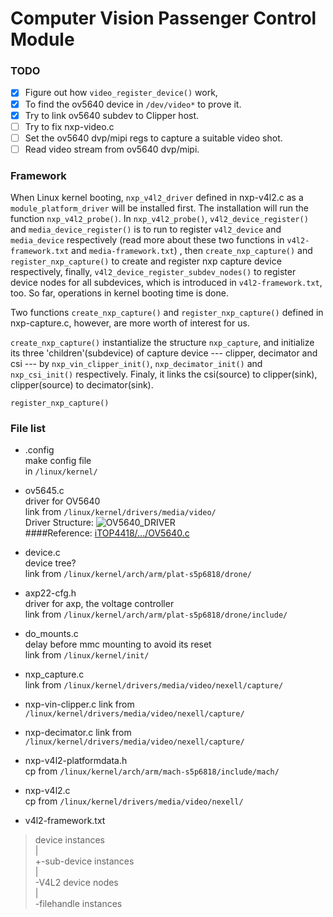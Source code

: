 # Computer Vision Passenger Control Module

### TODO
- [x] Figure out how `video_register_device()` work,
- [x] To find the ov5640 device in `/dev/video*` to prove it.
- [x] Try to link ov5640 subdev to Clipper host.
- [ ] Try to fix nxp-video.c
- [ ] Set the ov5640 dvp/mipi regs to capture a suitable video shot.
- [ ] Read video stream from ov5640 dvp/mipi.

### Framework
When Linux kernel booting, `nxp_v4l2_driver` defined in nxp-v4l2.c
as a `module_platform_driver` will be installed first. 
The installation will run the function `nxp_v4l2_probe()`. 
In `nxp_v4l2_probe()`, `v4l2_device_register()` and `media_device_register()`
is to run to register `v4l2_device` and `media_device` respectively 
(read more about these two functions in `v4l2-framework.txt` and `media-framework.txt`)
, then `create_nxp_capture()` and `register_nxp_capture()` 
to create and register nxp capture device respectively, finally, 
`v4l2_device_register_subdev_nodes()` to register device nodes for all subdevices, 
which is introduced in `v4l2-framework.txt`, too. 
So far, operations in kernel booting time is done.

Two functions `create_nxp_capture()` and `register_nxp_capture()` defined in 
nxp-capture.c, however, are more worth of interest for us.

`create_nxp_capture()` instantialize the structure `nxp_capture`,
and initialize its three 'children'(subdevice) of capture device ---
clipper, decimator and csi --- by `nxp_vin_clipper_init()`, `nxp_decimator_init()` 
and `nxp_csi_init()` respectively. Finaly, it links the csi(source) to clipper(sink),  
clipper(source) to decimator(sink). 

`register_nxp_capture()` 



### File list
* .config  
make config file  
in `/linux/kernel/`

* ov5645.c  
driver for OV5640  
link from `/linux/kernel/drivers/media/video/`  
Driver Structure: ![OV5640_DRIVER](https://lh3.googleusercontent.com/7jsnxkgSMBU3xvV8KxoLITNiqcy_nI-HOm3o7MYqiB2_yZhk_Qi8kV46sbs-Yf-K131zlzRcZ7R8jA=w5000-no)  
####Reference: [iTOP4418/.../OV5640.c](https://github.com/iTOP4418/kernel-3.4.39/blob/topeet_develop/kernel-3.4.39/drivers/media/video/ov5640.c)  

* device.c  
device tree?  
link from `/linux/kernel/arch/arm/plat-s5p6818/drone/`

* axp22-cfg.h  
driver for axp, the voltage controller  
link from `/linux/kernel/arch/arm/plat-s5p6818/drone/include/`

* do_mounts.c  
delay before mmc mounting to avoid its reset  
link from `/linux/kernel/init/`

* nxp_capture.c  
link from `/linux/kernel/drivers/media/video/nexell/capture/`

* nxp-vin-clipper.c
link from `/linux/kernel/drivers/media/video/nexell/capture/`

* nxp-decimator.c
link from `/linux/kernel/drivers/media/video/nexell/capture/`

* nxp-v4l2-platformdata.h  
cp from `/linux/kernel/arch/arm/mach-s5p6818/include/mach/`

* nxp-v4l2.c  
cp from `/linux/kernel/drivers/media/video/nexell/`

* v4l2-framework.txt  
> device instances  
>  |  
>  +-sub-device instances  
>  |  
>  \-V4L2 device nodes  
>      |  
>      \-filehandle instances  

